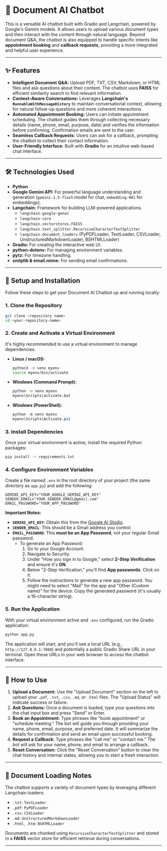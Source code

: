 
# 🤖 Document AI Chatbot

This is a versatile AI chatbot built with Gradio and Langchain, powered by Google's Gemini models. It allows users to upload various document types and then interact with the content through natural language. Beyond document Q&A, the chatbot is also equipped to handle specific intents like **appointment booking** and **callback requests**, providing a more integrated and helpful user experience.

---

## ✨ Features

* **Intelligent Document Q&A:** Upload PDF, TXT, CSV, Markdown, or HTML files and ask questions about their content. The chatbot uses **FAISS** for efficient similarity search to find relevant information.
* **Context-Aware Conversations:** Leverages **Langchain's `RunnableWithMessageHistory`** to maintain conversational context, allowing for natural follow-up questions and more coherent interactions.
* **Automated Appointment Booking:** Users can initiate appointment scheduling. The chatbot guides them through collecting necessary details (name, phone, email, purpose, date) and verifies the information before confirming. Confirmation emails are sent to the user.
* **Seamless Callback Requests:** Users can ask for a callback, prompting the chatbot to collect their contact information.
* **User-Friendly Interface:** Built with **Gradio** for an intuitive web-based chat interface.

---

## 🛠️ Technologies Used

* **Python**
* **Google Gemini API:** For powerful language understanding and generation (`gemini-1.5-flash` model for chat, `embedding-001` for embeddings).
* **Langchain:** Framework for building LLM-powered applications.
    * `langchain-google-genai`
    * `langchain-core`
    * `langchain.vectorstores.FAISS`
    * `langchain.text_splitter.RecursiveCharacterTextSplitter`
    * `langchain.document_loaders` (PyPDFLoader, TextLoader, CSVLoader, UnstructuredMarkdownLoader, BSHTMLLoader)
* **Gradio:** For creating the interactive web UI.
* **python-dotenv:** For managing environment variables.
* **pytz:** For timezone handling.
* **smtplib & email.mime:** For sending email confirmations.

---

## 🚀 Setup and Installation

Follow these steps to get your Document AI Chatbot up and running locally:

### 1. Clone the Repository

```bash
git clone <repository name>
cd <your-repository-name>
````

### 2\. Create and Activate a Virtual Environment

It's highly recommended to use a virtual environment to manage dependencies.

  * **Linux / macOS:**

    ```bash
    python3 -m venv myenv
    source myenv/bin/activate
    ```

  * **Windows (Command Prompt):**

    ```bash
    python -m venv myenv
    myenv\Scripts\activate.bat
    ```

  * **Windows (PowerShell):**

    ```powershell
    python -m venv myenv
    myenv\Scripts\Activate.ps1
    ```

### 3\. Install Dependencies

Once your virtual environment is active, install the required Python packages:

```bash
pip install -r requirements.txt
```
### 4\. Configure Environment Variables

Create a file named `.env` in the root directory of your project (the same directory as `app.py`) and add the following:

```
GEMINI_API_KEY="YOUR_GOOGLE_GEMINI_API_KEY"
SENDER_EMAIL="YOUR_SENDER_EMAIL@gmail.com"
EMAIL_PASSWORD="YOUR_APP_PASSWORD"
```

**Important Notes:**

  * **`GEMINI_API_KEY`**: Obtain this from the [Google AI Studio](https://ai.google.dev/).
  * **`SENDER_EMAIL`**: This should be a Gmail address you control.
  * **`EMAIL_PASSWORD`**: This **must be an App Password**, not your regular Gmail password.
      * To generate an App Password:
        1.  Go to your Google Account.
        2.  Navigate to Security.
        3.  Under "How you sign in to Google," select **2-Step Verification** and ensure it's **ON**.
        4.  Below "2-Step Verification," you'll find **App passwords**. Click on it.
        5.  Follow the instructions to generate a new app password. You might need to select "Mail" for the app and "Other (Custom name)" for the device. Copy the generated password (it's usually a 16-character string).

### 5\. Run the Application

With your virtual environment active and `.env` configured, run the Gradio application:

```bash
python app.py
```

The application will start, and you'll see a local URL (e.g., `http://127.0.0.1:7860`) and potentially a public Gradio Share URL in your terminal. Open these URLs in your web browser to access the chatbot interface.

-----

## 🤖 How to Use

1.  **Upload a Document:** Use the "Upload Document" section on the left to upload your `.pdf`, `.txt`, `.csv`, `.md`, or `.html` files. The "Upload Status" will indicate success or failure.
2.  **Ask Questions:** Once a document is loaded, type your questions into the chat input box and press "Send" or Enter.
3.  **Book an Appointment:** Type phrases like "book appointment" or "schedule meeting." The bot will guide you through providing your name, phone, email, purpose, and preferred date. It will summarize the details for confirmation and send an email upon successful booking.
4.  **Request a Callback:** Type phrases like "call me" or "contact me." The bot will ask for your name, phone, and email to arrange a callback.
5.  **Reset Conversation:** Click the "Reset Conversation" button to clear the chat history and internal states, allowing you to start a fresh interaction.

-----

## 📝 Document Loading Notes

The chatbot supports a variety of document types by leveraging different Langchain loaders:

  * `.txt`: `TextLoader`
  * `.pdf`: `PyPDFLoader`
  * `.csv`: `CSVLoader`
  * `.md`: `UnstructuredMarkdownLoader`
  * `.html`, `.htm`: `BSHTMLLoader`

Documents are chunked using `RecursiveCharacterTextSplitter` and stored in a **FAISS** vector store for efficient retrieval during conversations.

-----

